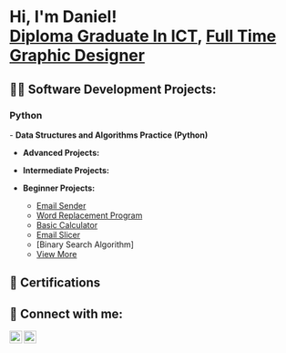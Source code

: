 <h1>Hi, I'm Daniel! <br/><a href="https://github.com/ItchiSushi">Diploma Graduate In ICT</a>, <a href="https://www.linkedin.com/in/daniel-marais-565494208">Full Time Graphic Designer</a></h1>

<h2>👨‍💻 Software Development Projects:</h2>

<h3>Python</h3>
- <b>Data Structures and Algorithms Practice (Python)</b>

- <b>Advanced Projects:</b>

- <b>Intermediate Projects:</b>

- <b>Beginner Projects:</b>
  - [Email Sender](https://github.com/ItchiSushi/BeginnerProjects/tree/main/Email%20Sender)
  - [Word Replacement Program](https://github.com/ItchiSushi/BeginnerProjects/tree/main/Word%20Replacement%20Program)
  - [Basic Calculator](https://github.com/ItchiSushi/BeginnerProjects/tree/main/Basic%20Calculator)
  - [Email Slicer](https://github.com/ItchiSushi/BeginnerProjects/tree/main/Email%20Slicer)
  - [Binary Search Algorithm]
  - [View More](https://github.com/ItchiSushi/BeginnerProjects)

<h2>📜 Certifications</h2>

<h2> 🤳 Connect with me:</h2>

[<img align="left" alt="JoshMadakor | LinkedIn" width="22px" src="https://cdn.jsdelivr.net/npm/simple-icons@v3/icons/linkedin.svg" />][linkedin]
[<img align="left" alt="JoshMadakor | Instagram" width="22px" src="https://cdn.jsdelivr.net/npm/simple-icons@v3/icons/instagram.svg" />][instagram]

[instagram]: https://www.instagram.com/daniel_penguin/
[linkedin]: https://www.linkedin.com/in/daniel-marais-oct/
